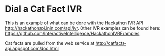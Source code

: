 # Dial a Cat Fact IVR
This is an example of what can be done with the Hackathon IVR API  http://hackathonapi.inin.com/api/ivr.  Other IVR examples can be found here: https://github.com/InteractiveIntelligence/HackathonIVRExamples



Cat facts are pulled from the web service at http://catfacts-api.appspot.com/doc.html
